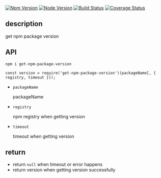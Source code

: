 [![Npm Version](https://img.shields.io/badge/npm-v3.3.1-brightgreen.svg)](https://www.npmjs.com/package/get-npm-package-version) [![Node Version](https://img.shields.io/badge/npm-%3E%3D%206.9.1-brightgreen.svg)](https://nodejs.org/en/) [![Build Status](https://travis-ci.org/hoperyy/get-npm-package-version.svg?branch=master)](https://travis-ci.org/hoperyy/get-npm-package-version) [![Coverage Status](https://coveralls.io/repos/github/hoperyy/get-npm-package-version/badge.svg?branch=master)](https://coveralls.io/github/hoperyy/get-npm-package-version?branch=master)

## description

get npm package version

## API

```
npm i get-npm-package-version
```

```
const version = require('get-npm-package-version')(packageName[, { registry, timeout }]);
```

+   `packageName`

    packageName

+   `registry`

    npm registry when getting version

+   `timeout`

    timeout when getting version

## return

+   return `null` when timeout or error happens
+   return version when getting version successfully
